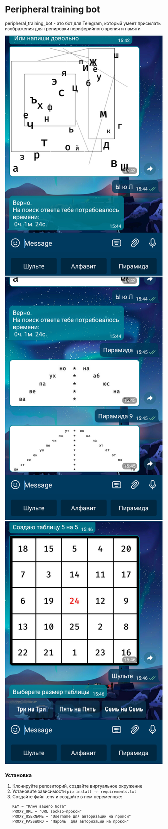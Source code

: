 # Peripheral training bot

peripheral_training_bot - это бот для Telegram, который умеет присылать изображения
для тренировки периферийного зрения и памяти

![alt text](images/screenshot_1.png)
![alt text](images/screenshot_2.png)
![alt text](images/screenshot_3.png)

### Установка

1. Клонируйте репозиторий, создайте виртуальное окружение
2. Установите зависимости `pip install -r requirements.txt`
3. Создайте файл .env и создайте в нем переменные:
    ```
    KEY = "Ключ вашего бота"
    PROXY_URL = "URL socks5-прокси"
    PROXY_USERNAME = "Username для авторизации на прокси"
    PROXY_PASSWORD = "Пароль  для авторизации на прокси"
    ```